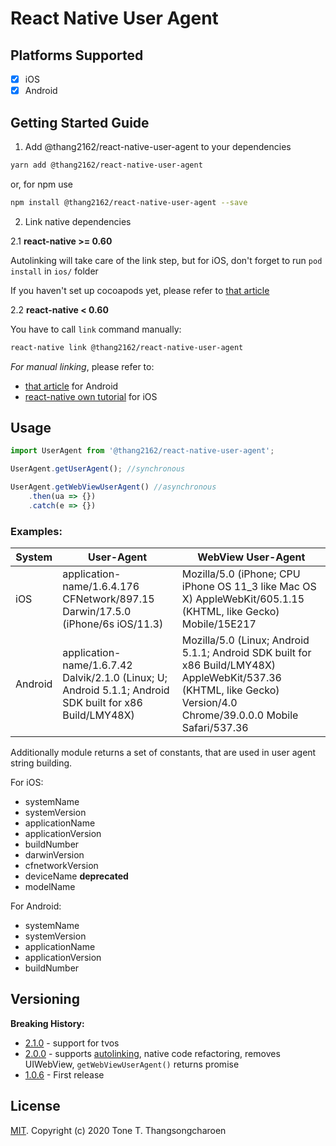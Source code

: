 
# React Native User Agent

## Platforms Supported

- [x] iOS
- [x] Android

## Getting Started Guide

1. Add @thang2162/react-native-user-agent to your dependencies

```sh
yarn add @thang2162/react-native-user-agent
```

or, for npm use

```sh
npm install @thang2162/react-native-user-agent --save
```

2. Link native dependencies

2.1 **react-native >= 0.60**

Autolinking will take care of the link step, but for iOS, don't forget to run `pod install` in `ios/` folder

If you haven't set up cocoapods yet, please refer to [that article](https://engineering.brigad.co/demystifying-react-native-modules-linking-ae6c017a6b4a)

2.2 **react-native < 0.60**

You have to call `link` command manually:

```sh
react-native link @thang2162/react-native-user-agent
```

*For manual linking*, please refer to:
- [that article](https://engineering.brigad.co/demystifying-react-native-modules-linking-964399ec731b) for Android
- [react-native own tutorial](https://facebook.github.io/react-native/docs/linking-libraries-ios) for iOS

## Usage

```javascript
import UserAgent from '@thang2162/react-native-user-agent';

UserAgent.getUserAgent(); //synchronous

UserAgent.getWebViewUserAgent() //asynchronous
    .then(ua => {})
    .catch(e => {})
```

### Examples:

| System | User-Agent | WebView User-Agent |
| ------ | ---------- | ------------------ |
| iOS    | application-name/1.6.4.176 CFNetwork/897.15 Darwin/17.5.0 (iPhone/6s iOS/11.3) | Mozilla/5.0 (iPhone; CPU iPhone OS 11_3 like Mac OS X) AppleWebKit/605.1.15 (KHTML, like Gecko) Mobile/15E217 |
| Android | application-name/1.6.7.42 Dalvik/2.1.0 (Linux; U; Android 5.1.1; Android SDK built for x86 Build/LMY48X) | Mozilla/5.0 (Linux; Android 5.1.1; Android SDK built for x86 Build/LMY48X) AppleWebKit/537.36 (KHTML, like Gecko) Version/4.0 Chrome/39.0.0.0 Mobile Safari/537.36 |

Additionally module returns a set of constants, that are used in user agent string building.

For iOS:
- systemName
- systemVersion
- applicationName
- applicationVersion
- buildNumber
- darwinVersion
- cfnetworkVersion
- deviceName **deprecated**
- modelName

For Android:
- systemName
- systemVersion
- applicationName
- applicationVersion
- buildNumber

## Versioning

**Breaking History:**
- [2.1.0](https://github.com/thang2162/react-native-user-agent/releases/tag/v2.1.0) - support for tvos
- [2.0.0](https://github.com/thang2162/react-native-user-agent/releases/tag/v2.0.0) - supports [autolinking](https://github.com/react-native-community/cli/blob/master/docs/autolinking.md), native code refactoring, removes UIWebView, `getWebViewUserAgent()` returns promise
- [1.0.6](https://github.com/thang2162/react-native-user-agent/releases/tag/v1.0.6) - First release

## License

[MIT](LICENSE). Copyright (c) 2020 Tone T. Thangsongcharoen

